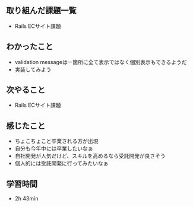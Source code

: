 ## 取り組んだ課題一覧
- Rails ECサイト課題
## わかったこと
- validation messageは一箇所に全て表示ではなく個別表示もできるようだ
- 実装してみよう
## 次やること
- Rails ECサイト課題
## 感じたこと
- ちょこちょこと卒業される方が出現
- 自分も今年中には卒業したいなぁ
- 自社開発が人気だけど、スキルを高めるなら受託開発が良さそう
- 個人的には受託開発に行ってみたいなぁ
## 学習時間
- 2h 43min